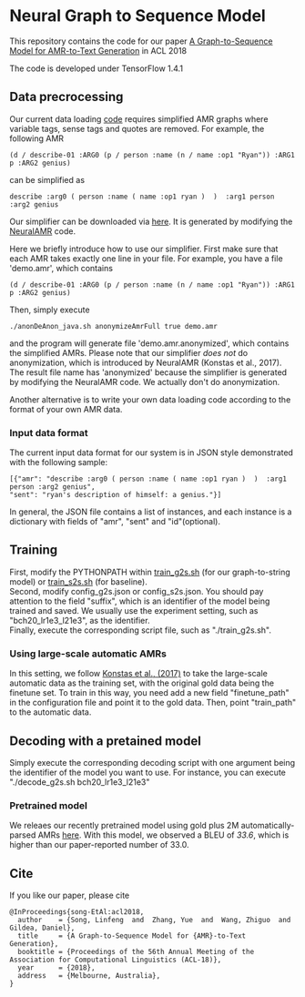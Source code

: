 # Neural Graph to Sequence Model

This repository contains the code for our paper [A Graph-to-Sequence Model for AMR-to-Text Generation](https://arxiv.org/pdf/1805.02473.pdf) in ACL 2018

The code is developed under TensorFlow 1.4.1 

## Data precrocessing
Our current data loading [code](./src_g2s/G2S_data_stream.py) requires simplified AMR graphs where variable tags, sense tags and quotes are removed. For example, the following AMR
```
(d / describe-01 :ARG0 (p / person :name (n / name :op1 "Ryan")) :ARG1 p :ARG2 genius)
```
can be simplified as
```
describe :arg0 ( person :name ( name :op1 ryan )  )  :arg1 person :arg2 genius
```
Our simplifier can be downloaded via [here](https://www.cs.rochester.edu/~lsong10/downloads/amr_simplifier.tgz). It is generated by modifying the [NeuralAMR](https://github.com/sinantie/NeuralAmr) code.

Here we briefly introduce how to use our simplifier. First make sure that each AMR takes exactly one line in your file. 
For example, you have a file 'demo.amr', which contains
```
(d / describe-01 :ARG0 (p / person :name (n / name :op1 "Ryan")) :ARG1 p :ARG2 genius)
```
Then, simply execute 
```
./anonDeAnon_java.sh anonymizeAmrFull true demo.amr
```
and the program will generate file 'demo.amr.anonymized', which contains the simplified AMRs.
Please note that our simplifier *does not* do anonymization, which is introduced by NeuralAMR (Konstas et al., 2017). The result file name has 'anonymized' because the simplifier is generated by modifying the NeuralAMR code. We actually don't do anonymization.

Another alternative is to write your own data loading code according to the format of your own AMR data. 

### Input data format
The current input data format for our system is in JSON style demonstrated with the following sample:
```
[{"amr": "describe :arg0 ( person :name ( name :op1 ryan )  )  :arg1 person :arg2 genius",
"sent": "ryan's description of himself: a genius."}]
```
In general, the JSON file contains a list of instances, and each instance is a dictionary with fields of "amr", "sent" and "id"(optional).

## Training

First, modify the PYTHONPATH within [train_g2s.sh](./train_g2s.sh) (for our graph-to-string model) or [train_s2s.sh](./train_s2s.sh) (for baseline). <br>
Second, modify config_g2s.json or config_s2s.json. You should pay attention to the field "suffix", which is an identifier of the model being trained and saved. We usually use the experiment setting, such as "bch20_lr1e3_l21e3", as the identifier. <br>
Finally, execute the corresponding script file, such as "./train_g2s.sh".

### Using large-scale automatic AMRs

In this setting, we follow [Konstas et al., (2017)](https://arxiv.org/abs/1704.08381) to take the large-scale automatic data as the training set, with the original gold data being the finetune set. To train in this way, you need add a new field "finetune_path" in the configuration file and point it to the gold data. Then, point "train_path" to the automatic data. 

## Decoding with a pretained model

Simply execute the corresponding decoding script with one argument being the identifier of the model you want to use.
For instance, you can execute "./decode_g2s.sh bch20_lr1e3_l21e3"

### Pretrained model

We releaes our recently pretrained model using gold plus 2M automatically-parsed AMRs [here](https://www.cs.rochester.edu/~lsong10/downloads/model_2m_silver.tgz). With this model, we observed a BLEU of *33.6*, which is higher than our paper-reported number of 33.0.

## Cite
If you like our paper, please cite
```
@InProceedings{song-EtAl:acl2018,
  author    = {Song, Linfeng  and  Zhang, Yue  and  Wang, Zhiguo  and  Gildea, Daniel},
  title     = {A Graph-to-Sequence Model for {AMR}-to-Text Generation},
  booktitle = {Proceedings of the 56th Annual Meeting of the Association for Computational Linguistics (ACL-18)},
  year      = {2018},
  address   = {Melbourne, Australia},
}
```
